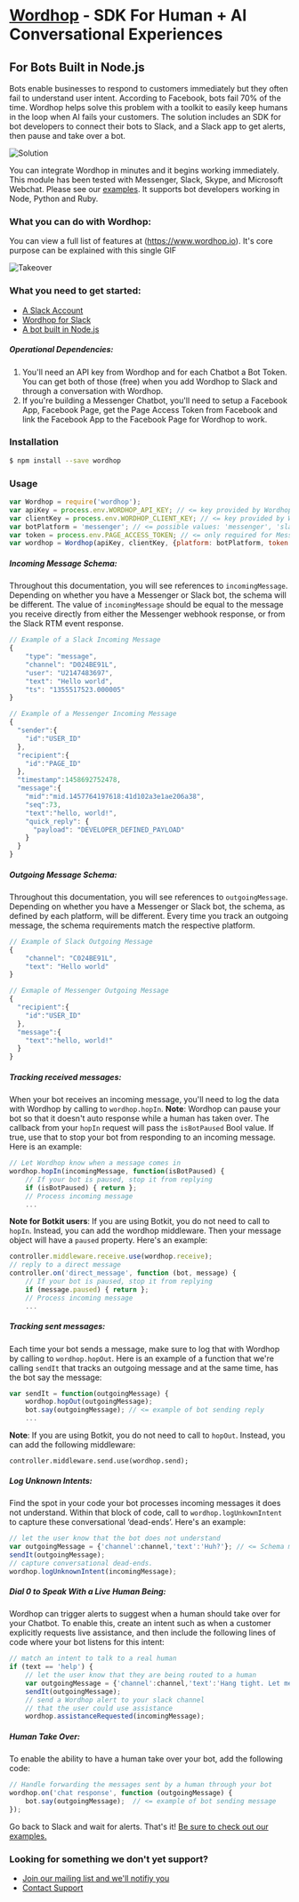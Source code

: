 # [Wordhop](https://www.Wordhop.io) - SDK For Human + AI Conversational Experiences
## For Bots Built in Node.js

Bots enable businesses to respond to customers immediately but they often fail to understand user intent.  According to Facebook, bots fail 70% of the time. Wordhop helps solve this problem with a toolkit to easily keep humans in the loop when AI fails your customers.    The solution includes an SDK for bot developers to connect their bots to Slack, and a Slack app to get alerts, then pause and take over a bot.

![Solution](https://cloud.githubusercontent.com/assets/7429980/22609969/491afe58-ea31-11e6-8928-27e1a1f1d6bd.png)



You can integrate Wordhop in minutes and it begins working immediately. This module has been tested with Messenger, Slack, Skype, and Microsoft Webchat. Please see our [examples](./examples/).
It supports bot developers working in Node, Python and Ruby.

### What you can do with Wordhop:
You can view a full list of features at (https://www.wordhop.io).  It's core purpose can be explained with this single GIF  

![Takeover](https://cloud.githubusercontent.com/assets/7429980/22609935/22e39740-ea31-11e6-8286-e5a3ae545565.gif)


### What you need to get started:
* [A Slack Account](http://www.slack.com)
* [Wordhop for Slack](https://slack.com/oauth/authorize?scope=users:read,users:read.email,commands,chat:write:bot,chat:write:user,channels:read,channels:history,files:write:user,channels:write,bot&client_id=23850726983.39760486257)
* [A bot built in Node.js](./examples/)

##### Operational Dependencies:
1.  You'll need an API key from Wordhop and for each Chatbot a Bot Token.  You can get both of those (free) when you add Wordhop to Slack and through a conversation with Wordhop. 
2.  If you're building a Messenger Chatbot, you'll need to setup a Facebook App, Facebook Page, get the Page Access Token from Facebook and link the Facebook App to the Facebook Page for Wordhop to work.


### Installation

```bash
$ npm install --save wordhop
```


### Usage

```javascript
var Wordhop = require('wordhop');
var apiKey = process.env.WORDHOP_API_KEY; // <= key provided by Wordhop for Slack
var clientKey = process.env.WORDHOP_CLIENT_KEY; // <= key provided by Wordhop for Slack
var botPlatform = 'messenger'; // <= possible values: 'messenger', 'slack'
var token = process.env.PAGE_ACCESS_TOKEN; // <= only required for Messenger bots.
var wordhop = Wordhop(apiKey, clientKey, {platform: botPlatform, token:token});
```
##### Incoming Message Schema:
Throughout this documentation, you will see references to `incomingMessage`. Depending on whether you have a Messenger or Slack bot, the schema will be different. The value of `incomingMessage` should be equal to the message you receive directly from either the Messenger webhook response, or from the Slack RTM event response.

```javascript
// Example of a Slack Incoming Message
{
    "type": "message",
    "channel": "D024BE91L",
    "user": "U2147483697",
    "text": "Hello world",
    "ts": "1355517523.000005"
}

// Example of a Messenger Incoming Message
{
  "sender":{
    "id":"USER_ID"
  },
  "recipient":{
    "id":"PAGE_ID"
  },
  "timestamp":1458692752478,
  "message":{
    "mid":"mid.1457764197618:41d102a3e1ae206a38",
    "seq":73,
    "text":"hello, world!",
    "quick_reply": {
      "payload": "DEVELOPER_DEFINED_PAYLOAD"
    }
  }
}  
```

##### Outgoing Message Schema:
Throughout this documentation, you will see references to `outgoingMessage`. Depending on whether you have a Messenger or Slack bot, the schema, as defined by each platform, will be different. Every time you track an outgoing message, the schema requirements match the respective platform.

```javascript
// Example of Slack Outgoing Message
{
    "channel": "C024BE91L",
    "text": "Hello world"
}

// Exmaple of Messenger Outgoing Message
{
  "recipient":{
    "id":"USER_ID"
  },
  "message":{
    "text":"hello, world!"
  }
}
```

##### Tracking received messages:

When your bot receives an incoming message, you'll need to log the data with Wordhop by calling to `wordhop.hopIn`. 
__Note__: Wordhop can pause your bot so that it doesn't auto response while a human has taken over. The callback from your `hopIn` request will pass the `isBotPaused` Bool value. If true, use that to stop your bot from responding to an incoming message. Here is an example:

```javascript
// Let Wordhop know when a message comes in 
wordhop.hopIn(incomingMessage, function(isBotPaused) {
    // If your bot is paused, stop it from replying
    if (isBotPaused) { return };
    // Process incoming message
    ...
```
__Note for Botkit users__: If you are using Botkit, you do not need to call to `hopIn`. Instead, you can add the wordhop middleware. Then your message object will have a `paused` property. Here's an example:
```javascript
controller.middleware.receive.use(wordhop.receive);
// reply to a direct message
controller.on('direct_message', function (bot, message) {
    // If your bot is paused, stop it from replying
    if (message.paused) { return };
    // Process incoming message
    ...
```


##### Tracking sent messages:

Each time your bot sends a message, make sure to log that with Wordhop by calling to `wordhop.hopOut`. Here is an example of a function that we're calling `sendIt` that tracks an outgoing message and at the same time, has the bot say the message:
```javascript
var sendIt = function(outgoingMessage) {
    wordhop.hopOut(outgoingMessage);
    bot.say(outgoingMessage); // <= example of bot sending reply
    ...
```
__Note__: If you are using Botkit, you do not need to call to `hopOut`. Instead, you can add the following middleware:
```
controller.middleware.send.use(wordhop.send);
```

##### Log Unknown Intents:

Find the spot in your code your bot processes incoming messages it does not understand. Within that block of code, call to `wordhop.logUnkownIntent` to capture these conversational ‘dead-ends’. Here's an example:

```javascript
// let the user know that the bot does not understand
var outgoingMessage = {'channel':channel,'text':'Huh?'}; // <= Schema matches Slack
sendIt(outgoingMessage);
// capture conversational dead-ends.
wordhop.logUnknownIntent(incomingMessage);
```
##### Dial 0 to Speak With a Live Human Being:

Wordhop can trigger alerts to suggest when a human should take over for your Chatbot. To enable this, create an intent such as when a customer explicitly requests live assistance, and then include the following lines of code where your bot listens for this intent:

```javascript
// match an intent to talk to a real human
if (text == 'help') {
    // let the user know that they are being routed to a human
    var outgoingMessage = {'channel':channel,'text':'Hang tight. Let me see what I can do.'};  // <= Schema matches Slack
    sendIt(outgoingMessage);
    // send a Wordhop alert to your slack channel
    // that the user could use assistance
    wordhop.assistanceRequested(incomingMessage);
```

##### Human Take Over:

To enable the ability to have a human take over your bot, add the following code:

```javascript
// Handle forwarding the messages sent by a human through your bot
wordhop.on('chat response', function (outgoingMessage) {
    bot.say(outgoingMessage);  // <= example of bot sending message
});
```

Go back to Slack and wait for alerts. That's it! 
[Be sure to check out our examples.](./examples/)


### Looking for something we don't yet support?  
* [Join our mailing list and we'll notifiy you](https://www.wordhop.io/contact.html)
* [Contact Support](mailto:support@wordhop.io)
